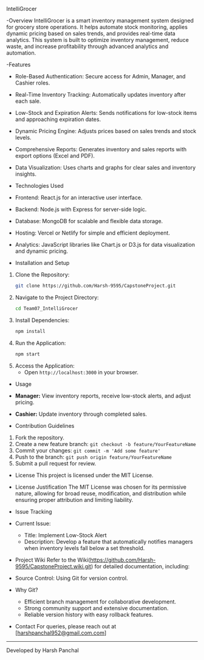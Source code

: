 IntelliGrocer

-Overview
IntelliGrocer is a smart inventory management system designed for grocery store operations. It helps automate stock monitoring, applies dynamic pricing based on sales trends, and provides real-time data analytics. This system is built to optimize inventory management, reduce waste, and increase profitability through advanced analytics and automation.

-Features
- Role-Based Authentication: Secure access for Admin, Manager, and Cashier roles.
- Real-Time Inventory Tracking: Automatically updates inventory after each sale.
- Low-Stock and Expiration Alerts: Sends notifications for low-stock items and approaching expiration dates.
- Dynamic Pricing Engine: Adjusts prices based on sales trends and stock levels.
- Comprehensive Reports: Generates inventory and sales reports with export options (Excel and PDF).
- Data Visualization: Uses charts and graphs for clear sales and inventory insights.

- Technologies Used
- Frontend: React.js for an interactive user interface.
- Backend: Node.js with Express for server-side logic.
- Database: MongoDB for scalable and flexible data storage.
- Hosting: Vercel or Netlify for simple and efficient deployment.
- Analytics: JavaScript libraries like Chart.js or D3.js for data visualization and dynamic pricing.

- Installation and Setup
1. Clone the Repository:
   ```bash
   git clone https://github.com/Harsh-9595/CapstoneProject.git
   ```
2. Navigate to the Project Directory:
   ```bash
   cd Team07_IntelliGrocer
   ```
3. Install Dependencies:
   ```bash
   npm install
   ```
4. Run the Application:
   ```bash
   npm start
   ```
5. Access the Application:
   - Open `http://localhost:3000` in your browser.

- Usage
- **Manager:** View inventory reports, receive low-stock alerts, and adjust pricing.
- **Cashier:** Update inventory through completed sales.

- Contribution Guidelines
1. Fork the repository.
2. Create a new feature branch: `git checkout -b feature/YourFeatureName`
3. Commit your changes: `git commit -m 'Add some feature'`
4. Push to the branch: `git push origin feature/YourFeatureName`
5. Submit a pull request for review.

- License
This project is licensed under the MIT License.

- License Justification
The MIT License was chosen for its permissive nature, allowing for broad reuse, modification, and distribution while ensuring proper attribution and limiting liability.

- Issue Tracking
- Current Issue:
  - Title: Implement Low-Stock Alert
  - Description: Develop a feature that automatically notifies managers when inventory levels fall below a set threshold.

- Project Wiki
Refer to the Wiki(https://github.com/Harsh-9595/CapstoneProject.wiki.git) for detailed documentation, including:
- Source Control: Using Git for version control.
- Why Git?
  - Efficient branch management for collaborative development.
  - Strong community support and extensive documentation.
  - Reliable version history with easy rollback features.

- Contact
For queries, please reach out at [harshpanchal952@gmail.com.com]

---
Developed by Harsh Panchal
